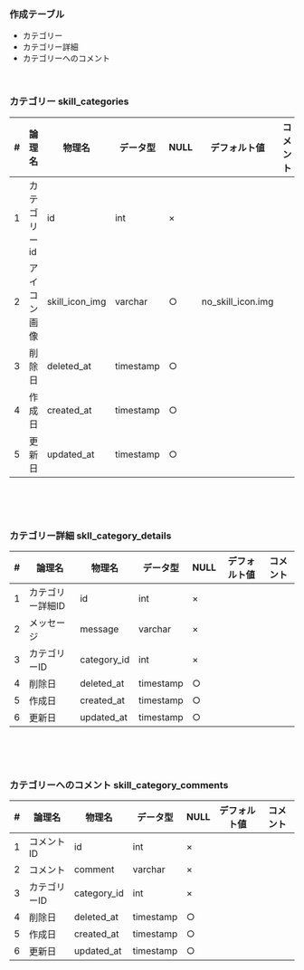 ### 作成テーブル

- カテゴリー
- カテゴリー詳細
- カテゴリーへのコメント

<br>

### カテゴリー skill_categories

|  #  |  論理名  |  物理名  |  データ型  |  NULL  |  デフォルト値  |  コメント | 
| ---- | ---- | ---- | ---- | ---- | ---- | ---- | 
|  1  | カテゴリーid   |  id  |  int  |  ×  |    |    | 
|  2  |  アイコン画像  |  skill_icon_img  |  varchar  |  ○  |  no_skill_icon.img  |    | 
|  3  |  削除日  |  deleted_at  |  timestamp  |  ○  |    |    | 
|  4  |  作成日  |  created_at  |  timestamp  |  ○  |    |    | 
|  5  |  更新日  |  updated_at  |  timestamp  |  ○  |    |    | 

<br>
<br>
<br>

### カテゴリー詳細 skll_category_details

|  #  |  論理名  |  物理名  |  データ型  |  NULL  |  デフォルト値  |  コメント | 
| ---- | ---- | ---- | ---- | ---- | ---- | ---- | 
|  1  |  カテゴリー詳細ID  |  id |  int  |  ×  |    |    | 
|  2  |  メッセージ  |  message  |  varchar  |  ×  |    |    | 
|  3  |  カテゴリーID  |  category_id  |  int  |  ×  |    |    | 
|  4  |  削除日  |  deleted_at  |  timestamp  |  ○  |    |    | 
|  5  |  作成日  |  created_at  |  timestamp  |  ○  |    |    | 
|  6  |  更新日  |  updated_at  |  timestamp  |  ○  |    |    | 

<br>
<br>
<br>

### カテゴリーへのコメント skill_category_comments

|  #  |  論理名  |  物理名  |  データ型  |  NULL  |  デフォルト値  |  コメント | 
| ---- | ---- | ---- | ---- | ---- | ---- | ---- | 
|  1  |  コメントID  |  id  |  int  |  ×  |    |   | 
|  2  |  コメント  | comment |  varchar  | × |    |    | 
|  3  |  カテゴリーID  |  category_id  |  int  |  ×  |    |    | 
|  4  |  削除日  |  deleted_at  |  timestamp  |  ○  |    |    | 
|  5  |  作成日  |  created_at  |  timestamp  |  ○  |    |    | 
|  6  |  更新日  |  updated_at  |  timestamp  |  ○  |    |    | 

<br>
<br>
<br>
